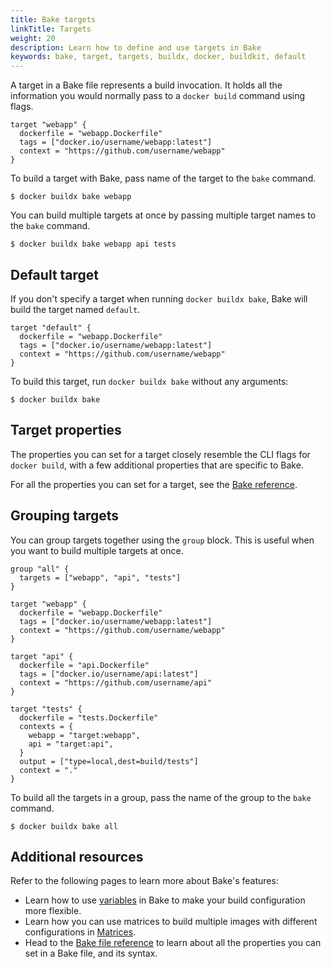 ```yaml
---
title: Bake targets
linkTitle: Targets
weight: 20
description: Learn how to define and use targets in Bake
keywords: bake, target, targets, buildx, docker, buildkit, default
---
```


A target in a Bake file represents a build invocation. It holds all the
information you would normally pass to a `docker build` command using flags.

```hcl {title=docker-bake.hcl}
target "webapp" {
  dockerfile = "webapp.Dockerfile"
  tags = ["docker.io/username/webapp:latest"]
  context = "https://github.com/username/webapp"
}
```

To build a target with Bake, pass name of the target to the `bake` command.

```console
$ docker buildx bake webapp
```

You can build multiple targets at once by passing multiple target names to the
`bake` command.

```console
$ docker buildx bake webapp api tests
```

## Default target

If you don't specify a target when running `docker buildx bake`, Bake will
build the target named `default`.

```hcl {title=docker-bake.hcl}
target "default" {
  dockerfile = "webapp.Dockerfile"
  tags = ["docker.io/username/webapp:latest"]
  context = "https://github.com/username/webapp"
}
```

To build this target, run `docker buildx bake` without any arguments:

```console
$ docker buildx bake
```

## Target properties

The properties you can set for a target closely resemble the CLI flags for
`docker build`, with a few additional properties that are specific to Bake.

For all the properties you can set for a target, see the [Bake reference](/build/bake/reference#target).

## Grouping targets

You can group targets together using the `group` block. This is useful when you
want to build multiple targets at once.

```hcl {title=docker-bake.hcl}
group "all" {
  targets = ["webapp", "api", "tests"]
}

target "webapp" {
  dockerfile = "webapp.Dockerfile"
  tags = ["docker.io/username/webapp:latest"]
  context = "https://github.com/username/webapp"
}

target "api" {
  dockerfile = "api.Dockerfile"
  tags = ["docker.io/username/api:latest"]
  context = "https://github.com/username/api"
}

target "tests" {
  dockerfile = "tests.Dockerfile"
  contexts = {
    webapp = "target:webapp",
    api = "target:api",
  }
  output = ["type=local,dest=build/tests"]
  context = "."
}
```

To build all the targets in a group, pass the name of the group to the `bake`
command.

```console
$ docker buildx bake all
```

## Additional resources

Refer to the following pages to learn more about Bake's features:

- Learn how to use [variables](./variables.md) in Bake to make your build
  configuration more flexible.
- Learn how you can use matrices to build multiple images with different
  configurations in [Matrices](./matrices.md).
- Head to the [Bake file reference](/build/bake/reference/) to learn about all
  the properties you can set in a Bake file, and its syntax.
